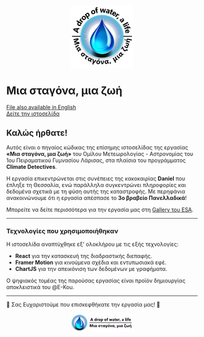 <p align="center" width="100%">
    <img width="33%" alt='Λογότυπος Εργασίας' src="src/assets/logo.webp"> 
</p>

# Μια σταγόνα, μια ζωή

[File also available in English](README.md)
<br>
[Δείτε την ιστοσελίδα](https://a-drop-of-water-a-life.web.app/)

## Καλώς ήρθατε!

Αυτός είναι ο πηγαίος κώδικας της επίσημης ιστοσελίδας της εργασίας **«Μια σταγόνα, μια ζωή»** του Ομίλου Μετεωρολογίας - Αστρονομίας του 1ου Πειραματικού Γυμνασίου Λάρισας, στα πλαίσια του προγράμματος **Climate Detectives**. 

Η εργασία επικεντρώνεται στις συνέπειες της κακοκαιρίας **Daniel** που έπληξε τη Θεσσαλία, ενώ παράλληλα συγκεντρώνει πληροφορίες και δεδομένα σχετικά με τη φύση αυτής της καταστροφής. Με περηφάνια ανακοινώνουμε ότι η εργασία απέσπασε το **3ο βραβείο Πανελλαδικά**!

Μπορείτε να δείτε περισσότερα για την εργασία μας στη [Gallery του ESA](https://climatedetectives.esa.int/projects-gallery-2023-2024/entry/62524/).

---

### Τεχνολογίες που χρησιμοποιήθηκαν

Η ιστοσελίδα αναπτύχθηκε εξ' ολοκλήρου με τις εξής τεχνολογίες:
- **React** για την κατασκευή της διαδραστικής διεπαφής.
- **Framer Motion** για κινούμενα σχέδια και εντυπωσιακά εφέ.
- **ChartJS** για την απεικόνιση των δεδομένων με γραφήματα.

Ο ψηφιακός τομέας της παρούσας εργασίας είναι προϊόν δημιουργίας αποκλειστικά του @E-Kou.

---

🎉 Σας Ευχαριστούμε που επισκεφθήκατε την εργασία μας! 🎉


<p align="center" width="100%">
    <img width="33%" alt='Λογότυπος Εργασίας' src="src/assets/logo-full.webp"> 
</p>
